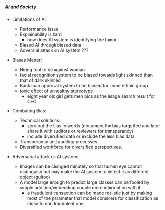 ##### AI and Society

* Limitations of AI
  * Performance issue
  * Explainability is hard
      * how does AI system is identifying the tumor.
  * Biased AI through biased data
  * Adversial attack on AI system ???
  
  
* Biases Matter:
   * Hiring tool to be against woman
   * facial recognition system to be biased towards light skinned than that of dark skinned
   * Bank loan approval system to be biased for some ethnic group.
   * toxic effect of unhealthy stereotype
     * eight year old girl gets men pics as the image search result for CEO
   
* Combating Bias:
   * Technical solutions:
      * zero out the bias in words (document the bias targetted and later share it with auditors or reviewers for transperancy)
      * include diversified data or exclude the less bias data
   * Transperancy and auditing processes
   * Diversified workforce for diversified perspectives.

* Adversarial attack on AI system:
   * Images can be changed minutely so that human eye cannot distinguish but may make the AI system to detect it as different object (gultoo)
   * A model large enough to predict large classes can be fooled by simple addition/embedding couple more information with it.
      *  a fraudulent transaction can be made realistic just by making most of the parameter that model considers for classification as close to non fraudulent one. 
